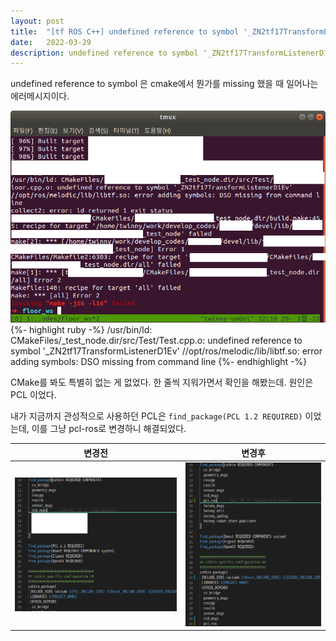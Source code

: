 ```yaml
---
layout: post
title:  "[tf ROS C++] undefined reference to symbol '_ZN2tf17TransformListenerD1Ev']?"
date:   2022-03-29
description: undefined reference to symbol '_ZN2tf17TransformListenerD1Ev']
---
```


<p class="intro">undefined reference to symbol 은 cmake에서 뭔가를 missing 했을 때 일어나는 에러메시지이다. </p>

<img src="/public/img/debug/debug-ros-tf1.png" alt=""/> 
{%- highlight ruby -%}
/usr/bin/ld: CMakeFiles/_test_node.dir/src/Test/Test.cpp.o: undefined reference to symbol '_ZN2tf17TransformListenerD1Ev'
//opt/ros/melodic/lib/libtf.so: error adding symbols: DSO missing from command line
{%- endhighlight -%}

CMake를 봐도 특별히 없는 게 없었다. 
한 줄씩 지워가면서 확인을 해봤는데. 원인은 PCL 이었다.

내가 지금까지 관성적으로 사용하던 PCL은 `find_package(PCL 1.2 REQUIRED)` 이었는데, 이를 그냥 pcl-ros로 변경하니 해결되었다.


| 변경전      | 변경후 |
| ----------- | ----------- |
| <img src="/public/img/debug/debug-ros-tf2.png" alt=""/>     | <img src="/public/img/debug/debug-ros-tf3.png" alt=""/>       |


